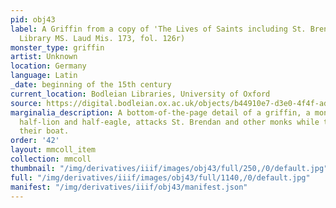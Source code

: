 ```yaml
---
pid: obj43
label: A Griffin from a copy of 'The Lives of Saints including St. Brendan' (Bodleian
  Library MS. Laud Mis. 173, fol. 126r)
monster_type: griffin
artist: Unknown
location: Germany
language: Latin
_date: beginning of the 15th century
current_location: Bodleian Libraries, University of Oxford
source: https://digital.bodleian.ox.ac.uk/objects/b44910e7-d3e0-4f4f-ad04-8640b9294b5b/surfaces/a7047f00-8670-4fee-96e1-267b99c2d54b/
marginalia_description: A bottom-of-the-page detail of a griffin, a monster that is
  half-lion and half-eagle, attacks St. Brendan and other monks while they pray in
  their boat.
order: '42'
layout: mmcoll_item
collection: mmcoll
thumbnail: "/img/derivatives/iiif/images/obj43/full/250,/0/default.jpg"
full: "/img/derivatives/iiif/images/obj43/full/1140,/0/default.jpg"
manifest: "/img/derivatives/iiif/obj43/manifest.json"
---
```

